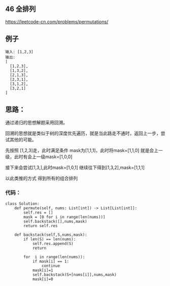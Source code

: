 ##  46 全排列

https://leetcode-cn.com/problems/permutations/

## 例子
```
输入: [1,2,3]
输出:
[
  [1,2,3],
  [1,3,2],
  [2,1,3],
  [2,3,1],
  [3,1,2],
  [3,2,1]
]

```

## 思路：

通过递归的思想解题采用回溯。

回溯的思想就是类似于树的深度优先遍历，就是当此路走不通时，返回上一步，尝试其他的可能。

先按照 [1,2,3]走，此时满足条件 mask为[1,1,1]，此时将mask=[1,1,0] 就是会上一级，此时有会上一级mask=[1,0,0]

接下来会尝试[1,3,],此时mask=[1,0,1]  继续往下得到[1,3,2],mask=[1,1,1]

以此类推的方式  得到所有的组合排列
 
### 代码：

```
class Solution:
    def permute(self, nums: List[int]) -> List[List[int]]:
        self.res = []
        mask = [0 for i in range(len(nums))]
        self.backstack([],nums,mask)
        return self.res
    
    def backstack(self,S,nums,mask):
        if len(S) == len(nums):
            self.res.append(S)
            return 
        
        for  i in range(len(nums)):
            if mask[i] == 1:
                continue
            mask[i]=1
            self.backstack(S+[nums[i]],nums,mask)
            mask[i]=0

```